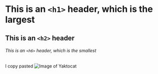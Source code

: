 # This is an `<h1>` header, which is the largest

## This is an `<h2>` header

###### This is an `<h6>` header, which is the smallest
I copy pasted
![Image of Yaktocat](https://octodex.github.com/images/yaktocat.png)
